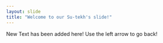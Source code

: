 ```yaml
---
layout: slide
title: "Welcome to our Su-tekh's slide!"
---
```

New Text has been added here!
Use the left arrow to go back!